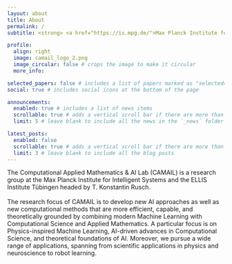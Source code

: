 ```yaml
---
layout: about
title: About
permalink: /
subtitle: <strong> <a href="https://is.mpg.de/">Max Planck Institute for Intelligent Systems</a> and <a href="https://institute-tue.ellis.eu/">ELLIS Institute Tübingen</a></strong>

profile:
  align: right
  image: camail_logo_2.png
  image_circular: false # crops the image to make it circular
  more_info: 

selected_papers: false # includes a list of papers marked as "selected={true}"
social: true # includes social icons at the bottom of the page

announcements:
  enabled: true # includes a list of news items
  scrollable: true # adds a vertical scroll bar if there are more than 3 news items
  limit: 5 # leave blank to include all the news in the `_news` folder

latest_posts:
  enabled: false
  scrollable: true # adds a vertical scroll bar if there are more than 3 new posts items
  limit: 3 # leave blank to include all the blog posts
---
```


The Computational Applied Mathematics & AI Lab (CAMAIL) is a research group at the Max Planck Institute for Intelligent Systems and the ELLIS Institute Tübingen headed by T. Konstantin Rusch.
<br>
<br>
The research focus of CAMAIL is to develop new AI approaches as well as new computational methods that are more efficient, capable, and theoretically grounded by combining modern Machine Learning with Computational Science and Applied Mathematics. A particular focus is on Physics-inspired Machine Learning, AI-driven advances in Computational Science, and theoretical foundations of AI. Moreover, we pursue a wide range of applications, spanning from scientific applications in physics and neuroscience to robot learning. 